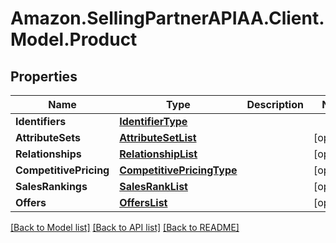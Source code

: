 # Amazon.SellingPartnerAPIAA.Client.Model.Product
## Properties

Name | Type | Description | Notes
------------ | ------------- | ------------- | -------------
**Identifiers** | [**IdentifierType**](IdentifierType.md) |  | 
**AttributeSets** | [**AttributeSetList**](AttributeSetList.md) |  | [optional] 
**Relationships** | [**RelationshipList**](RelationshipList.md) |  | [optional] 
**CompetitivePricing** | [**CompetitivePricingType**](CompetitivePricingType.md) |  | [optional] 
**SalesRankings** | [**SalesRankList**](SalesRankList.md) |  | [optional] 
**Offers** | [**OffersList**](OffersList.md) |  | [optional] 

[[Back to Model list]](../README.md#documentation-for-models) [[Back to API list]](../README.md#documentation-for-api-endpoints) [[Back to README]](../README.md)

